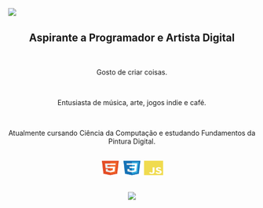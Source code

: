 <img src="https://i.imgur.com/mKGq0nT.png"> 
<div align="center">
  <h2 color="FEFAF2">Aspirante a Programador e Artista Digital</h1>
  <br>
  <p color="FEFAF2">Gosto de criar coisas.</p>
  <br>
  <p color="FEFAF2">Entusiasta de música, arte, jogos indie e café.</p>
  <br>
  <p color="FEFAF2">Atualmente cursando Ciência da Computação e estudando Fundamentos da Pintura Digital.</p>
  <br>
  <div style="display: inline_block">
    <img align="center" alt="HTML" height="30" width="40" src="https://raw.githubusercontent.com/devicons/devicon/master/icons/html5/html5-original.svg">
    <img align="center" alt="CSS" height="30" width="40" src="https://raw.githubusercontent.com/devicons/devicon/master/icons/css3/css3-original.svg">
    <img align="center" alt="Js" height="30" width="40" src="https://raw.githubusercontent.com/devicons/devicon/master/icons/javascript/javascript-plain.svg">
  </div>
  <br>
  <br>
  <a href="mailto: douglasflorindodeassis@gmail.com">
  <img src="https://img.shields.io/badge/Gmail-D14836?style=for-the-badge&logo=gmail&logoColor=white">
</div>
